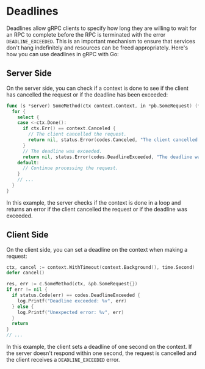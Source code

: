 # Deadlines 

Deadlines allow gRPC clients to specify how long they are willing to wait for an RPC to complete before the RPC is terminated with the error `DEADLINE_EXCEEDED`. This is an important mechanism to ensure that services don't hang indefinitely and resources can be freed appropriately. Here's how you can use deadlines in gRPC with Go:

## Server Side

On the server side, you can check if a context is done to see if the client has cancelled the request or if the deadline has been exceeded:

```go
func (s *server) SomeMethod(ctx context.Context, in *pb.SomeRequest) (*pb.SomeResponse, error) {
  for {
    select {
    case <-ctx.Done():
      if ctx.Err() == context.Canceled {
        // The client cancelled the request.
        return nil, status.Error(codes.Canceled, "The client cancelled the request.")
      }
      // The deadline was exceeded.
      return nil, status.Error(codes.DeadlineExceeded, "The deadline was exceeded.")
    default:
      // Continue processing the request.
    }
    // ...
  }
}
```

In this example, the server checks if the context is done in a loop and returns an error if the client cancelled the request or if the deadline was exceeded.

## Client Side

On the client side, you can set a deadline on the context when making a request:

```go
ctx, cancel := context.WithTimeout(context.Background(), time.Second)
defer cancel()

res, err := c.SomeMethod(ctx, &pb.SomeRequest{})
if err != nil {
  if status.Code(err) == codes.DeadlineExceeded {
    log.Printf("Deadline exceeded: %v", err)
  } else {
    log.Printf("Unexpected error: %v", err)
  }
  return
}
// ...
```

In this example, the client sets a deadline of one second on the context. If the server doesn't respond within one second, the request is cancelled and the client receives a `DEADLINE_EXCEEDED` error.
